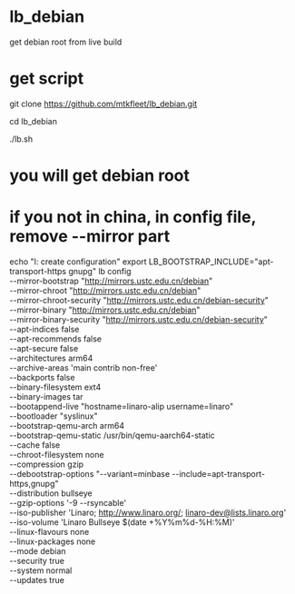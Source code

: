 # lb_debian
get debian root from live build


# get script
git clone https://github.com/mtkfleet/lb_debian.git


cd lb_debian

./lb.sh

# you will get debian root 
# if you not in china, in config file, remove --mirror part


echo "I: create configuration"
export LB_BOOTSTRAP_INCLUDE="apt-transport-https gnupg"
lb config \
 --mirror-bootstrap "http://mirrors.ustc.edu.cn/debian" \
 --mirror-chroot "http://mirrors.ustc.edu.cn/debian" \
 --mirror-chroot-security "http://mirrors.ustc.edu.cn/debian-security" \
 --mirror-binary "http://mirrors.ustc.edu.cn/debian" \
 --mirror-binary-security "http://mirrors.ustc.edu.cn/debian-security" \
 --apt-indices false \
 --apt-recommends false \
 --apt-secure false \
 --architectures arm64 \
 --archive-areas 'main contrib non-free' \
 --backports false \
 --binary-filesystem ext4 \
 --binary-images tar \
 --bootappend-live "hostname=linaro-alip username=linaro" \
 --bootloader "syslinux" \
 --bootstrap-qemu-arch arm64 \
 --bootstrap-qemu-static /usr/bin/qemu-aarch64-static \
 --cache false \
 --chroot-filesystem none \
 --compression gzip \
 --debootstrap-options "--variant=minbase --include=apt-transport-https,gnupg" \
 --distribution bullseye \
 --gzip-options '-9 --rsyncable' \
 --iso-publisher 'Linaro; http://www.linaro.org/; linaro-dev@lists.linaro.org' \
 --iso-volume 'Linaro Bullseye $(date +%Y%m%d-%H:%M)' \
 --linux-flavours none \
 --linux-packages none \
 --mode debian \
 --security true \
 --system normal \
 --updates true

